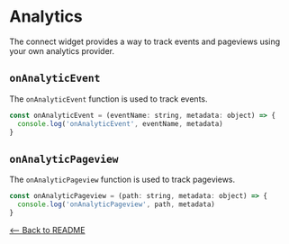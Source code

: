 # Analytics

The connect widget provides a way to track events and pageviews using your own analytics provider.

## `onAnalyticEvent`

The `onAnalyticEvent` function is used to track events.

```jsx
const onAnalyticEvent = (eventName: string, metadata: object) => {
  console.log('onAnalyticEvent', eventName, metadata)
}
```

## `onAnalyticPageview`

The `onAnalyticPageview` function is used to track pageviews.

```jsx
const onAnalyticPageview = (path: string, metadata: object) => {
  console.log('onAnalyticPageview', path, metadata)
}
```

[<-- Back to README](../README.md#props)
